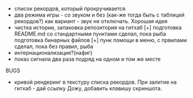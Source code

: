 ﻿- список рекордов, который прокручивается
- два режима игры - со звуком и без (как-же тогда быть с таблицей рекордов?)
 как вариант - звук не отключать. Хорошая идея
- чистка истории, запаковка репозитория на гитхаб
 [+] подготовка README.md со стандартными пунктами
    сделал, пока рыба
 подготовка бинарных файлов
[+] пунк помощи в меню, с првилами
    сделал, пока без правил, рыба
- интернационализация?(нафиг)
- показ сигнала два раза подряд на одном и том же месте

BUGS
- кривой рендеринг в текстуру списка рекордов.
 При залитие на гитхаб - дай ссылку Дожу, добавить клавишу скриншота.

